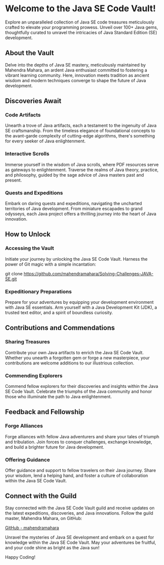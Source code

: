 # Welcome to the Java SE Code Vault!

Explore an unparalleled collection of Java SE code treasures meticulously crafted to elevate your programming prowess. Unveil over 100+ Java gems, thoughtfully curated to unravel the intricacies of Java Standard Edition (SE) development.

## About the Vault

Delve into the depths of Java SE mastery, meticulously maintained by Mahendra Mahara, an ardent Java enthusiast committed to fostering a vibrant learning community. Here, innovation meets tradition as ancient wisdom and modern techniques converge to shape the future of Java development.

## Discoveries Await

### Code Artifacts

Unearth a trove of Java artifacts, each a testament to the ingenuity of Java SE craftsmanship. From the timeless elegance of foundational concepts to the avant-garde complexity of cutting-edge algorithms, there's something for every seeker of Java enlightenment.

### Interactive Scrolls

Immerse yourself in the wisdom of Java scrolls, where PDF resources serve as gateways to enlightenment. Traverse the realms of Java theory, practice, and philosophy, guided by the sage advice of Java masters past and present.

### Quests and Expeditions

Embark on daring quests and expeditions, navigating the uncharted territories of Java development. From miniature escapades to grand odysseys, each Java project offers a thrilling journey into the heart of Java innovation.

## How to Unlock

### Accessing the Vault

Initiate your journey by unlocking the Java SE Code Vault. Harness the power of Git magic with a simple incantation:

git clone https://github.com/mahendramahara/Solving-Challenges-JAVA-SE.git


### Expeditionary Preparations

Prepare for your adventures by equipping your development environment with Java SE essentials. Arm yourself with a Java Development Kit (JDK), a trusted text editor, and a spirit of boundless curiosity.

## Contributions and Commendations

### Sharing Treasures

Contribute your own Java artifacts to enrich the Java SE Code Vault. Whether you unearth a forgotten gem or forge a new masterpiece, your contributions are welcome additions to our illustrious collection.

### Commending Explorers

Commend fellow explorers for their discoveries and insights within the Java SE Code Vault. Celebrate the triumphs of the Java community and honor those who illuminate the path to Java enlightenment.

## Feedback and Fellowship

### Forge Alliances

Forge alliances with fellow Java adventurers and share your tales of triumph and tribulation. Join forces to conquer challenges, exchange knowledge, and build a brighter future for Java development.

### Offering Guidance

Offer guidance and support to fellow travelers on their Java journey. Share your wisdom, lend a helping hand, and foster a culture of collaboration within the Java SE Code Vault.

## Connect with the Guild

Stay connected with the Java SE Code Vault guild and receive updates on the latest expeditions, discoveries, and Java innovations. Follow the guild master, Mahendra Mahara, on GitHub:

[GitHub - mahendramahara](https://github.com/mahendramahara)

Unravel the mysteries of Java SE development and embark on a quest for knowledge within the Java SE Code Vault. May your adventures be fruitful, and your code shine as bright as the Java sun!

Happy Coding!
